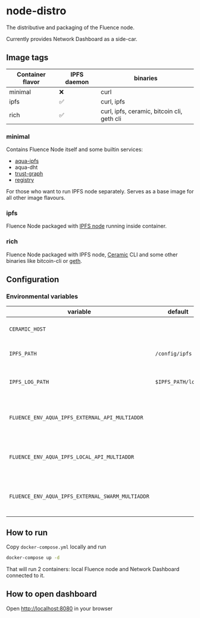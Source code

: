 # node-distro

The distributive and packaging of the Fluence node.

Currently provides Network Dashboard as a side-car.

## Image tags

| Container flavor | IPFS daemon | binaries                                   |
| ---------------- | ----------- | ------------------------------------------ |
| minimal          | ❌           | curl                                       |
| ipfs             | ✅           | curl, ipfs                                 |
| rich             | ✅           | curl, ipfs, ceramic, bitcoin cli, geth cli |

### minimal

Contains Fluence Node itself and some builtin services:

- [aqua-ipfs](https://github.com/fluencelabs/aqua-ipfs)
- aqua-dht
- [trust-graph](https://github.com/fluencelabs/trust-graph)
- [registry](https://github.com/fluencelabs/registry)

For those who want to run IPFS node separately. Serves as a base image for all
other image flavours.

### ipfs

Fluence Node packaged with
[IPFS node](https://docs.ipfs.io/how-to/command-line-quick-start/#take-your-node-online)
running inside container.

### rich

Fluence Node packaged with IPFS node,
[Ceramic](https://developers.ceramic.network/learn/welcome/) CLI and some other
binaries like bitcoin-cli or
[geth](https://geth.ethereum.org/docs/interface/command-line-options).

## Configuration

### Environmental variables

| variable                                         | default           | description                                 |
| ------------------------------------------------ | ----------------- | ------------------------------------------- |
| `CERAMIC_HOST`                                   |                   | ceramic daemon address                      |
| `IPFS_PATH`                                      | `/config/ipfs`    | IPFS node data directory                    |
| `IPFS_LOG_PATH`                                  | `$IPFS_PATH/logs` | directory where IPFS will store its logs    |
| `FLUENCE_ENV_AQUA_IPFS_EXTERNAL_API_MULTIADDR`   |                   | IPFS node address used by aqua-ipfs builtin |
| `FLUENCE_ENV_AQUA_IPFS_LOCAL_API_MULTIADDR`      |                   | IPFS node address used by aqua-ipfs builtin |
| `FLUENCE_ENV_AQUA_IPFS_EXTERNAL_SWARM_MULTIADDR` |                   | IPFS node address used by aqua-ipfs builtin |

## How to run

Copy `docker-compose.yml` locally and run

```bash
docker-compose up -d
```

That will run 2 containers: local Fluence node and Network Dashboard connected
to it.

## How to open dashboard

Open [http://localhost:8080](http://localhost:8080) in your browser

